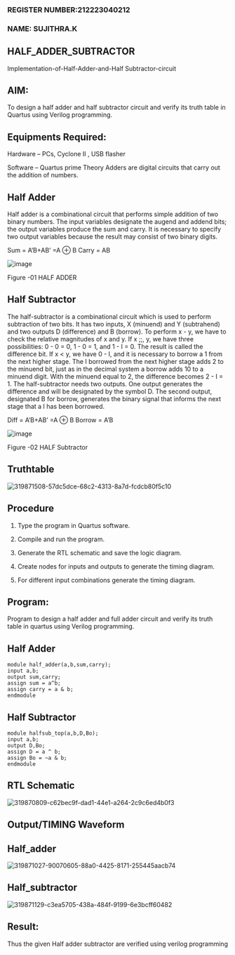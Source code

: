 ### REGISTER NUMBER:212223040212
### NAME: SUJITHRA.K

## HALF_ADDER_SUBTRACTOR

Implementation-of-Half-Adder-and-Half Subtractor-circuit

## AIM:

To design a half adder and half subtractor circuit and verify its truth table in Quartus using Verilog programming.

## Equipments Required:

Hardware – PCs, Cyclone II , USB flasher 

Software – Quartus prime Theory Adders are digital circuits that carry out the addition of numbers.

## Half Adder

Half adder is a combinational circuit that performs simple addition of two binary numbers. The input variables designate the augend and addend bits; the output variables produce the sum and carry. It is necessary to specify two output variables because the result may consist of two binary digits.

Sum = A’B+AB’ =A ⊕ B Carry = AB

![image](https://github.com/naavaneetha/HALF_ADDER_SUBTRACTOR/assets/154305477/bd4a0b2c-cdbc-4184-ab08-81578f121e1f)

Figure -01 HALF ADDER

## Half Subtractor

The half-subtractor is a combinational circuit which is used to perform subtraction of two bits. It has two inputs, X (minuend) and Y (subtrahend) and two outputs D (difference) and B (borrow). To perform x - y, we have to check the relative magnitudes of x and y. If x ;;, y, we have three possibilities: 0 - 0 = 0, 1 - 0 = 1, and 1 - I = 0. The result is called the difference bit. If x < y, we have 0 - I, and it is necessary to borrow a 1 from the next higher stage. The I borrowed from the next higher stage adds 2 to the minuend bit, just as in the decimal system a borrow adds 10 to a minuend digit. With the minuend equal to 2, the difference becomes 2 - I = 1. The half-subtractor needs two outputs. One output generates the difference and will be designated by the symbol D. The second output, designated B for borrow, generates the binary signal that informs the next stage that a I has been borrowed. 

Diff = A’B+AB’ =A ⊕ B
Borrow = A’B

 ![image](https://github.com/naavaneetha/HALF_ADDER_SUBTRACTOR/assets/154305477/d76b099c-513f-4e7c-843a-e2fd028a531a)

Figure -02 HALF Subtractor

## Truthtable

![319871508-57dc5dce-68c2-4313-8a7d-fcdcb80f5c10](https://github.com/Suji-90/HALF_ADDER_SUBTRACTOR/assets/150884148/360d46a2-6333-4a3b-97d5-2efca6a2b85c)

## Procedure

1.	Type the program in Quartus software.

2.	Compile and run the program.

3.	Generate the RTL schematic and save the logic diagram.

4.	Create nodes for inputs and outputs to generate the timing diagram.

5.	For different input combinations generate the timing diagram.


## Program:

 Program to design a half adder and full adder circuit and verify its truth table in quartus using Verilog programming.
 
## Half Adder
```
module half_adder(a,b,sum,carry);
input a,b;
output sum,carry; 
assign sum = a^b;
assign carry = a & b;
endmodule
```
## Half Subtractor
```
module halfsub_top(a,b,D,Bo);
input a,b;
output D,Bo; 
assign D = a ^ b;
assign Bo = ~a & b;
endmodule
```
## RTL Schematic
![319870809-c62bec9f-dad1-44e1-a264-2c9c6ed4b0f3](https://github.com/Suji-90/HALF_ADDER_SUBTRACTOR/assets/150884148/bdf3c18f-21bb-4895-83dd-c750a96a605e)

## Output/TIMING Waveform

## Half_adder
![319871027-90070605-88a0-4425-8171-255445aacb74](https://github.com/Suji-90/HALF_ADDER_SUBTRACTOR/assets/150884148/ad799733-deae-4ca1-8545-a451535b0a36)

## Half_subtractor
![319871129-c3ea5705-438a-484f-9199-6e3bcff60482](https://github.com/Suji-90/HALF_ADDER_SUBTRACTOR/assets/150884148/5ab9f0fe-6e6d-4604-8f58-11bfabec155a)

## Result:
Thus the given Half adder subtractor are verified using verilog programming
